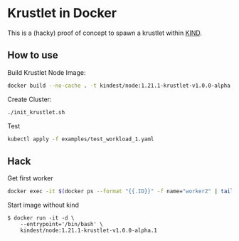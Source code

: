 # Krustlet in Docker

This is a (hacky) proof of concept to spawn a krustlet within [KIND](https://kind.sigs.k8s.io/).

## How to use

Build Krustlet Node Image:

```bash
docker build --no-cache . -t kindest/node:1.21.1-krustlet-v1.0.0-alpha.1
```

Create Cluster:

```bash
./init_krustlet.sh
```

Test

```bash
kubectl apply -f examples/test_workload_1.yaml
```

## Hack

Get first worker

```bash
docker exec -it $(docker ps --format "{{.ID}}" -f name="worker2" | tail -n1) /bin/bash
```

Start image without kind
```
$ docker run -it -d \
    --entrypoint='/bin/bash' \
    kindest/node:1.21.1-krustlet-v1.0.0-alpha.1